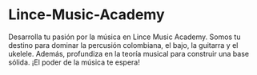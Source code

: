 # Lince-Music-Academy
Desarrolla tu pasión por la música en Lince Music Academy. Somos tu destino para dominar la percusión colombiana, el bajo, la guitarra y el ukelele. Además, profundiza en la teoría musical para construir una base sólida. ¡El poder de la música te espera!
